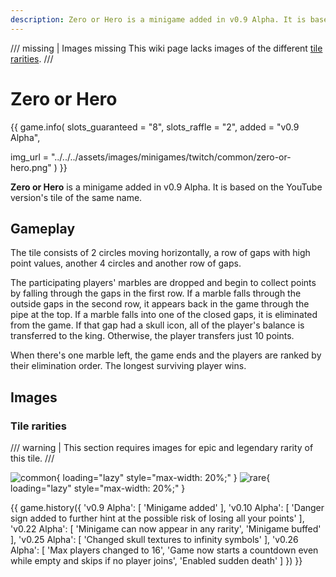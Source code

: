 ```yaml
---
description: Zero or Hero is a minigame added in v0.9 Alpha. It is based on the YouTube version with the same name.
---
```


/// missing | Images missing
This wiki page lacks images of the different [tile rarities](#tile-rarities).
///

# Zero or Hero

{{ game.info(
  slots_guaranteed = "8",
  slots_raffle     = "2",
  added            = "v0.9 Alpha",
  
  img_url = "../../../assets/images/minigames/twitch/common/zero-or-hero.png"
) }}

**Zero or Hero** is a minigame added in v0.9 Alpha. It is based on the YouTube version's tile of the same name.

## Gameplay

The tile consists of 2 circles moving horizontally, a row of gaps with high point values, another 4 circles and another row of gaps.

The participating players' marbles are dropped and begin to collect points by falling through the gaps in the first row. If a marble falls through the outside gaps in the second row, it appears back in the game through the pipe at the top. If a marble falls into one of the closed gaps, it is eliminated from the game. If that gap had a skull icon, all of the player's balance is transferred to the king. Otherwise, the player transfers just 10 points.

When there's one marble left, the game ends and the players are ranked by their elimination order. The longest surviving player wins.

## Images

### Tile rarities

/// warning |
This section requires images for epic and legendary rarity of this tile.
///

![common](../../assets/images/minigames/twitch/common/zero-or-hero.png "Common rarity version"){ loading="lazy" style="max-width: 20%;" }
![rare](../../assets/images/minigames/twitch/rare/zero-or-hero.png "Rare rarity verion"){ loading="lazy" style="max-width: 20%;" }

<!-- No images yet.
![epic](../../assets/images/minigames/twitch/epic/zero-or-hero.png "Epic rarity version"){ loading="lazy" style="max-width: 20%;" }
![legendary](../../assets/images/minigames/twitch/legendary/zero-or-hero.png "Legendary rarity version"){ loading="lazy" style="max-width: 20%;" }
-->

{{ game.history({
  'v0.9 Alpha': [
    'Minigame added'
  ],
  'v0.10 Alpha': [
    'Danger sign added to further hint at the possible risk of losing all your points'
  ],
  'v0.22 Alpha': [
    'Minigame can now appear in any rarity',
    'Minigame buffed'
  ],
  'v0.25 Alpha': [
    'Changed skull textures to infinity symbols'
  ],
  'v0.26 Alpha': [
    'Max players changed to 16',
    'Game now starts a countdown even while empty and skips if no player joins',
    'Enabled sudden death'
  ]
}) }}